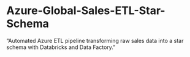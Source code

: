 # Azure-Global-Sales-ETL-Star-Schema
“Automated Azure ETL pipeline transforming raw sales data into a star schema with Databricks and Data Factory.”
